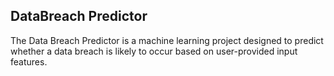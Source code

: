 ## DataBreach Predictor 
The Data Breach Predictor is a machine learning project designed to predict whether a data breach is likely to occur based on user-provided input features.
